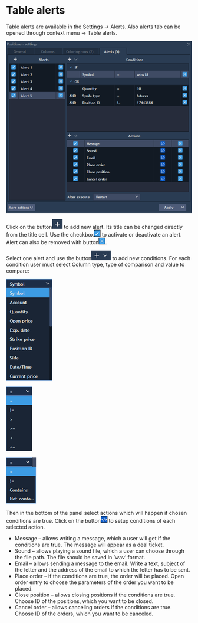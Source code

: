 # Table alerts

Table alerts are available in the Settings -&gt; Alerts. Also alerts tab can be opened through context menu -&gt; Table alerts.

![](../../.gitbook/assets/posit-alerts.png)

Click on the button![](../../.gitbook/assets/1+-copy.png) to add new alert. Its title can be changed directly from the title cell. Use the checkbox![](../../.gitbook/assets/box.png) to activate or deactivate an alert. Alert can also be removed with button![](../../.gitbook/assets/undefined.png).

Select one alert and use the button![](../../.gitbook/assets/1+.png) to add new conditions. For each condition user must select Column type, type of comparison and value to compare:

![](../../.gitbook/assets/f3.png)

![](../../.gitbook/assets/f.png)

![](../../.gitbook/assets/f1.png)

Then in the bottom of the panel select actions which will happen if chosen conditions are true. Click on the button![](../../.gitbook/assets/screenshot_1-1.png) to setup conditions of each selected action.

* Message – allows writing a message, which a user will get if the conditions are true. The message will appear as a deal ticket.
* Sound – allows playing a sound file, which a user can choose through the file path. The file should be saved in ‘wav’ format.
* Email – allows sending a message to the email. Write a text, subject of the letter and the address of the email to which the letter has to be sent.  
* Place order – if the conditions are true, the order will be placed. Open order entry to choose the parameters of the order you want to be placed.
* Close position – allows closing positions if the conditions are true. Choose ID of the positions, which you want to be closed.
* Cancel order – allows canceling orders if the conditions are true. Choose ID of the orders, which you want to be canceled.

